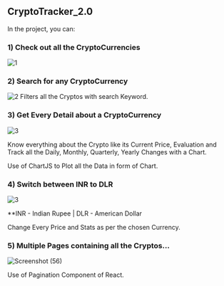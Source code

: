 ## CryptoTracker_2.0

In the project, you can:

### 1)  Check out all the CryptoCurrencies

![1](https://user-images.githubusercontent.com/111651944/204080813-aa299148-d5d5-4d70-afd4-64cf2fd7ed4b.png)

### 2)  Search for any CryptoCurrency

![2](https://user-images.githubusercontent.com/111651944/204080859-6eaaed1c-0951-40f0-916e-dde416a2a5a7.png)
Filters all the Cryptos with search Keyword.

### 3)  Get Every Detail about a CryptoCurrency

![3](https://user-images.githubusercontent.com/111651944/204080975-ab84b995-a84c-4358-913f-1bf99372fd22.png)

Know everything about the Crypto like its Current Price, Evaluation and Track all the Daily, Monthly, Quarterly, Yearly Changes with a Chart.

Use of ChartJS to Plot all the Data in form of Chart.

### 4) Switch between INR to DLR

![3](https://user-images.githubusercontent.com/111651944/204080888-d5732d74-4b02-42dd-9fe3-1e34180a22e5.png)

**INR - Indian Rupee | DLR - American Dollar

Change Every Price and Stats as per the chosen Currency.

### 5)  Multiple Pages containing all the Cryptos...

![Screenshot (56)](https://user-images.githubusercontent.com/111651944/204081168-09c027d0-016a-495c-81c6-d9605a017288.png)

Use of Pagination Component of React.

